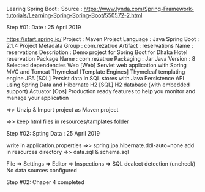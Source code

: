 Learing Spring Boot : 
Source : https://www.lynda.com/Spring-Framework-tutorials/Learning-Spring-Spring-Boot/550572-2.html

Step #01: Date : 25 April 2019

https://start.spring.io/
Project : Maven Project
Language : Java
Spring Boot : 2.1.4
Project Metadata
Group : com.rezatrue
Artifact : reservations
Name : reservations
Description : Demo project for Spring Boot for Dhaka Hotel reservation
Package Name : com.rezatrue
Packaging : Jar
Java Version : 8
Selected dependencies
	Web [Web]
		Servlet web application with Spring MVC and Tomcat
	Thymeleaf [Template Engines]
		Thymeleaf templating engine
	JPA [SQL]
		Persist data in SQL stores with Java Persistence API using Spring Data and Hibernate
	H2 [SQL]
		H2 database (with embedded support)
	Actuator [Ops]
		Production ready features to help you monitor and manage your application
		
		
=>> Unzip & Import project as Maven project 	

=>> keep html files in resources/tamplates folder

Step #02: Spting Data : 25 April 2019

write in application.properties =>> spring.jpa.hibernate.ddl-auto=none
add  in resources directory =>> data.sql & schema.sql

File => Settings => Editor => Inspections => SQL dealect detection (uncheck)
No data sources configured

Step #02: Chaper 4 completed
